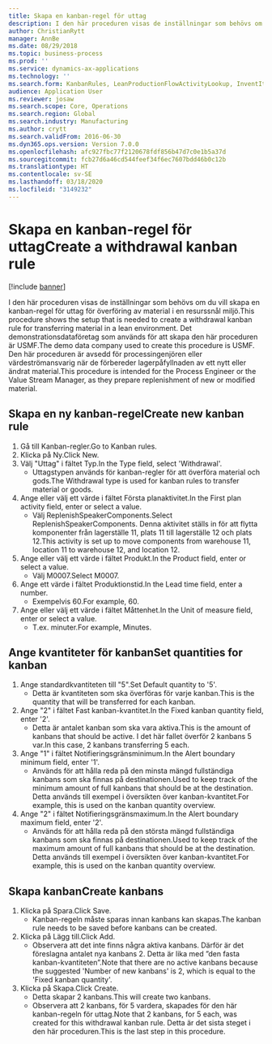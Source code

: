 ```yaml
---
title: Skapa en kanban-regel för uttag
description: I den här proceduren visas de inställningar som behövs om du vill skapa en kanban-regel för uttag för överföring av material i en resurssnål miljö.
author: ChristianRytt
manager: AnnBe
ms.date: 08/29/2018
ms.topic: business-process
ms.prod: ''
ms.service: dynamics-ax-applications
ms.technology: ''
ms.search.form: KanbanRules, LeanProductionFlowActivityLookup, InventItemIdLookupSimple, UnitOfMeasureLookup, KanbanCreate
audience: Application User
ms.reviewer: josaw
ms.search.scope: Core, Operations
ms.search.region: Global
ms.search.industry: Manufacturing
ms.author: crytt
ms.search.validFrom: 2016-06-30
ms.dyn365.ops.version: Version 7.0.0
ms.openlocfilehash: afc927fbc77f2120678fdf856b47d7c0e1b5a37d
ms.sourcegitcommit: fcb27d6a46cd544feef34f6ec7607bdd46b0c12b
ms.translationtype: HT
ms.contentlocale: sv-SE
ms.lasthandoff: 03/18/2020
ms.locfileid: "3149232"
---
```

# <a name="create-a-withdrawal-kanban-rule"></a><span data-ttu-id="134fd-103">Skapa en kanban-regel för uttag</span><span class="sxs-lookup"><span data-stu-id="134fd-103">Create a withdrawal kanban rule</span></span>

[!include [banner](../../includes/banner.md)]

<span data-ttu-id="134fd-104">I den här proceduren visas de inställningar som behövs om du vill skapa en kanban-regel för uttag för överföring av material i en resurssnål miljö.</span><span class="sxs-lookup"><span data-stu-id="134fd-104">This procedure shows the setup that is needed to create a withdrawal kanban rule for transferring material in a lean environment.</span></span> <span data-ttu-id="134fd-105">Det demonstrationsdataföretag som används för att skapa den här proceduren är USMF.</span><span class="sxs-lookup"><span data-stu-id="134fd-105">The demo data company used to create this procedure is USMF.</span></span> <span data-ttu-id="134fd-106">Den här proceduren är avsedd för processingenjören eller värdeströmansvarig när de förbereder lagerpåfyllnaden av ett nytt eller ändrat material.</span><span class="sxs-lookup"><span data-stu-id="134fd-106">This procedure is intended for the Process Engineer or the Value Stream Manager, as they prepare replenishment of new or modified material.</span></span>


## <a name="create-new-kanban-rule"></a><span data-ttu-id="134fd-107">Skapa en ny kanban-regel</span><span class="sxs-lookup"><span data-stu-id="134fd-107">Create new kanban rule</span></span>
1. <span data-ttu-id="134fd-108">Gå till Kanban-regler.</span><span class="sxs-lookup"><span data-stu-id="134fd-108">Go to Kanban rules.</span></span>
2. <span data-ttu-id="134fd-109">Klicka på Ny.</span><span class="sxs-lookup"><span data-stu-id="134fd-109">Click New.</span></span>
3. <span data-ttu-id="134fd-110">Välj "Uttag" i fältet Typ.</span><span class="sxs-lookup"><span data-stu-id="134fd-110">In the Type field, select 'Withdrawal'.</span></span>
    * <span data-ttu-id="134fd-111">Uttagstypen används för kanban-regler för att överföra material och gods.</span><span class="sxs-lookup"><span data-stu-id="134fd-111">The Withdrawal type is used for kanban rules to transfer material or goods.</span></span>  
4. <span data-ttu-id="134fd-112">Ange eller välj ett värde i fältet Första planaktivitet.</span><span class="sxs-lookup"><span data-stu-id="134fd-112">In the First plan activity field, enter or select a value.</span></span>
    * <span data-ttu-id="134fd-113">Välj ReplenishSpeakerComponents.</span><span class="sxs-lookup"><span data-stu-id="134fd-113">Select ReplenishSpeakerComponents.</span></span>   <span data-ttu-id="134fd-114">Denna aktivitet ställs in för att flytta komponenter från lagerställe 11, plats 11 till lagerställe 12 och plats 12.</span><span class="sxs-lookup"><span data-stu-id="134fd-114">This activity is set up to move components from warehouse 11, location 11 to warehouse 12, and location 12.</span></span>  
5. <span data-ttu-id="134fd-115">Ange eller välj ett värde i fältet Produkt.</span><span class="sxs-lookup"><span data-stu-id="134fd-115">In the Product field, enter or select a value.</span></span>
    * <span data-ttu-id="134fd-116">Välj M0007.</span><span class="sxs-lookup"><span data-stu-id="134fd-116">Select M0007.</span></span>  
6. <span data-ttu-id="134fd-117">Ange ett värde i fältet Produktionstid.</span><span class="sxs-lookup"><span data-stu-id="134fd-117">In the Lead time field, enter a number.</span></span>
    * <span data-ttu-id="134fd-118">Exempelvis 60.</span><span class="sxs-lookup"><span data-stu-id="134fd-118">For example, 60.</span></span>  
7. <span data-ttu-id="134fd-119">Ange eller välj ett värde i fältet Måttenhet.</span><span class="sxs-lookup"><span data-stu-id="134fd-119">In the Unit of measure field, enter or select a value.</span></span>
    * <span data-ttu-id="134fd-120">T.ex. minuter.</span><span class="sxs-lookup"><span data-stu-id="134fd-120">For example, Minutes.</span></span>  

## <a name="set-quantities-for-kanban"></a><span data-ttu-id="134fd-121">Ange kvantiteter för kanban</span><span class="sxs-lookup"><span data-stu-id="134fd-121">Set quantities for kanban</span></span>
1. <span data-ttu-id="134fd-122">Ange standardkvantiteten till "5".</span><span class="sxs-lookup"><span data-stu-id="134fd-122">Set Default quantity to '5'.</span></span>
    * <span data-ttu-id="134fd-123">Detta är kvantiteten som ska överföras för varje kanban.</span><span class="sxs-lookup"><span data-stu-id="134fd-123">This is the quantity that will be transferred for each kanban.</span></span>  
2. <span data-ttu-id="134fd-124">Ange "2" i fältet Fast kanban-kvantitet.</span><span class="sxs-lookup"><span data-stu-id="134fd-124">In the Fixed kanban quantity field, enter '2'.</span></span>
    * <span data-ttu-id="134fd-125">Detta är antalet kanban som ska vara aktiva.</span><span class="sxs-lookup"><span data-stu-id="134fd-125">This is the amount of kanbans that should be active.</span></span> <span data-ttu-id="134fd-126">I det här fallet överför 2 kanbans 5 var.</span><span class="sxs-lookup"><span data-stu-id="134fd-126">In this case, 2 kanbans transferring 5 each.</span></span>  
3. <span data-ttu-id="134fd-127">Ange "1" i fältet Notifieringsgränsminimum.</span><span class="sxs-lookup"><span data-stu-id="134fd-127">In the Alert boundary minimum field, enter '1'.</span></span>
    * <span data-ttu-id="134fd-128">Används för att hålla reda på den minsta mängd fullständiga kanbans som ska finnas på destinationen.</span><span class="sxs-lookup"><span data-stu-id="134fd-128">Used to keep track of the minimum amount of full kanbans that should be at the destination.</span></span> <span data-ttu-id="134fd-129">Detta används till exempel i översikten över kanban-kvantitet.</span><span class="sxs-lookup"><span data-stu-id="134fd-129">For example, this is used on the kanban quantity overview.</span></span>  
4. <span data-ttu-id="134fd-130">Ange "2" i fältet Notifieringsgränsmaximum.</span><span class="sxs-lookup"><span data-stu-id="134fd-130">In the Alert boundary maximum field, enter '2'.</span></span>
    * <span data-ttu-id="134fd-131">Används för att hålla reda på den största mängd fullständiga kanbans som ska finnas på destinationen.</span><span class="sxs-lookup"><span data-stu-id="134fd-131">Used to keep track of the maximum amount of full kanbans that should be at the destination.</span></span> <span data-ttu-id="134fd-132">Detta används till exempel i översikten över kanban-kvantitet.</span><span class="sxs-lookup"><span data-stu-id="134fd-132">For example, this is used on the kanban quantity overview.</span></span>  

## <a name="create-kanbans"></a><span data-ttu-id="134fd-133">Skapa kanban</span><span class="sxs-lookup"><span data-stu-id="134fd-133">Create kanbans</span></span>
1. <span data-ttu-id="134fd-134">Klicka på Spara.</span><span class="sxs-lookup"><span data-stu-id="134fd-134">Click Save.</span></span>
    * <span data-ttu-id="134fd-135">Kanban-regeln måste sparas innan kanbans kan skapas.</span><span class="sxs-lookup"><span data-stu-id="134fd-135">The kanban rule needs to be saved before kanbans can be created.</span></span>  
2. <span data-ttu-id="134fd-136">Klicka på Lägg till.</span><span class="sxs-lookup"><span data-stu-id="134fd-136">Click Add.</span></span>
    * <span data-ttu-id="134fd-137">Observera att det inte finns några aktiva kanbans. Därför är det föreslagna antalet nya kanbans 2. Detta är lika med ”den fasta kanban-kvantiteten”.</span><span class="sxs-lookup"><span data-stu-id="134fd-137">Note that there are no active kanbans because the suggested 'Number of new kanbans' is 2, which is equal to the 'Fixed kanban quantity'.</span></span>  
3. <span data-ttu-id="134fd-138">Klicka på Skapa.</span><span class="sxs-lookup"><span data-stu-id="134fd-138">Click Create.</span></span>
    * <span data-ttu-id="134fd-139">Detta skapar 2 kanbans.</span><span class="sxs-lookup"><span data-stu-id="134fd-139">This will create two kanbans.</span></span>  
    * <span data-ttu-id="134fd-140">Observera att 2 kanbans, för 5 vardera, skapades för den här kanban-regeln för uttag.</span><span class="sxs-lookup"><span data-stu-id="134fd-140">Note that 2 kanbans, for 5 each, was created for this withdrawal kanban rule.</span></span>  <span data-ttu-id="134fd-141">Detta är det sista steget i den här proceduren.</span><span class="sxs-lookup"><span data-stu-id="134fd-141">This is the last step in this procedure.</span></span>  

